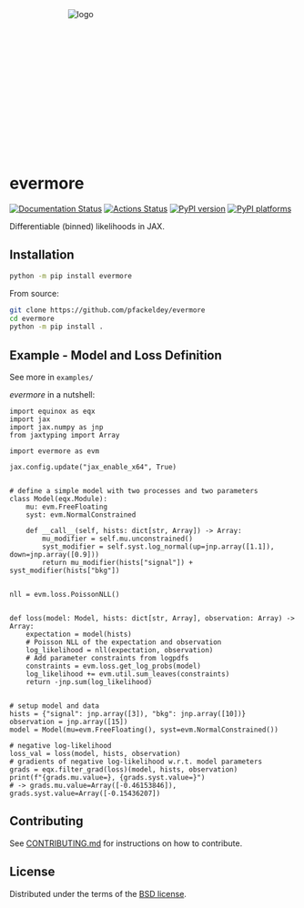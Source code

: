 <div align="center" style="height:250px;width:250px">
<img src="https://raw.githubusercontent.com/pfackeldey/evermore/main/assets/logo.png" alt="logo"></img>
</div>

# evermore

[![Documentation Status](https://readthedocs.org/projects/dilax/badge/?version=latest)](https://dilax.readthedocs.io/en/latest/?badge=latest)
[![Actions Status][actions-badge]][actions-link]
[![PyPI version][pypi-version]][pypi-link]
[![PyPI platforms][pypi-platforms]][pypi-link]

Differentiable (binned) likelihoods in JAX.

## Installation

```bash
python -m pip install evermore
```

From source:

```bash
git clone https://github.com/pfackeldey/evermore
cd evermore
python -m pip install .
```

## Example - Model and Loss Definition

See more in `examples/`

_evermore_ in a nutshell:

```python3
import equinox as eqx
import jax
import jax.numpy as jnp
from jaxtyping import Array

import evermore as evm

jax.config.update("jax_enable_x64", True)


# define a simple model with two processes and two parameters
class Model(eqx.Module):
    mu: evm.FreeFloating
    syst: evm.NormalConstrained

    def __call__(self, hists: dict[str, Array]) -> Array:
        mu_modifier = self.mu.unconstrained()
        syst_modifier = self.syst.log_normal(up=jnp.array([1.1]), down=jnp.array([0.9]))
        return mu_modifier(hists["signal"]) + syst_modifier(hists["bkg"])


nll = evm.loss.PoissonNLL()


def loss(model: Model, hists: dict[str, Array], observation: Array) -> Array:
    expectation = model(hists)
    # Poisson NLL of the expectation and observation
    log_likelihood = nll(expectation, observation)
    # Add parameter constraints from logpdfs
    constraints = evm.loss.get_log_probs(model)
    log_likelihood += evm.util.sum_leaves(constraints)
    return -jnp.sum(log_likelihood)


# setup model and data
hists = {"signal": jnp.array([3]), "bkg": jnp.array([10])}
observation = jnp.array([15])
model = Model(mu=evm.FreeFloating(), syst=evm.NormalConstrained())

# negative log-likelihood
loss_val = loss(model, hists, observation)
# gradients of negative log-likelihood w.r.t. model parameters
grads = eqx.filter_grad(loss)(model, hists, observation)
print(f"{grads.mu.value=}, {grads.syst.value=}")
# -> grads.mu.value=Array([-0.46153846]), grads.syst.value=Array([-0.15436207])
```

## Contributing

See [CONTRIBUTING.md](CONTRIBUTING.md) for instructions on how to contribute.

## License

Distributed under the terms of the [BSD license](LICENSE).

<!-- prettier-ignore-start -->
[actions-badge]:            https://github.com/pfackeldey/evermore/workflows/CI/badge.svg
[actions-link]:             https://github.com/pfackeldey/evermore/actions
[pypi-link]:                https://pypi.org/project/evermore/
[pypi-platforms]:           https://img.shields.io/pypi/pyversions/evermore
[pypi-version]:             https://img.shields.io/pypi/v/evermore
<!-- prettier-ignore-end -->

